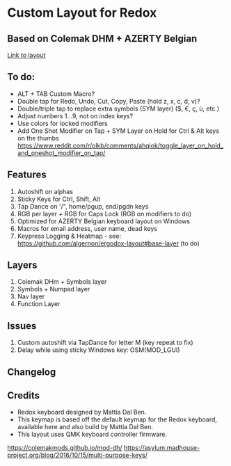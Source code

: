 # Custom Layout for Redox
## Based on Colemak DHM + AZERTY Belgian

[Link to layout](http://www.keyboard-layout-editor.com/#/gists/7d99ab5455cf27feaf28daeef1806582)

## To do:
- ALT + TAB Custom Macro?
- Double tap for Redo, Undo, Cut, Copy, Paste (hold z, x, c, d, v)?
- Double/triple tap to replace extra symbols (SYM layer) ($, €, ç, ù, etc.)
- Adjust numbers 1...9, not on index keys?
- Use colors for locked modifiers
- Add One Shot Modifier on Tap + SYM Layer on Hold for Ctrl & Alt keys on the thumbs
https://www.reddit.com/r/olkb/comments/ahqiok/toggle_layer_on_hold_and_oneshot_modifier_on_tap/


## Features
1. Autoshift on alphas
2. Sticky Keys for Ctrl, Shift, Alt
3. Tap Dance on '/", home/pgup, end/pgdn keys
4. RGB per layer + RGB for Caps Lock (RGB on modifiers to do)
5. Optimized for AZERTY Belgian keyboard layout on Windows
6. Macros for email address, user name, dead keys
7. Keypress Logging & Heatmap - see: https://github.com/algernon/ergodox-layout#base-layer (to do)


## Layers
1. Colemak DHm + Symbols layer
2. Symbols + Numpad layer
3. Nav layer
4. Function Layer

## Issues
1. Custom autoshift via TapDance for letter M (key repeat to fix)
2. Delay while using sticky Windows key: OSM(MOD_LGUI) 


## Changelog



## Credits 

- Redox keyboard designed by Mattia Dal Ben.
- This keymap is based off the default keymap for the Redox keyboard, available here and also build by Mattia Dal Ben.
- This layout uses QMK keyboard controller firmware.

https://colemakmods.github.io/mod-dh/
https://asylum.madhouse-project.org/blog/2016/10/15/multi-purpose-keys/
